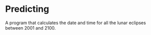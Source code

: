 # Predicting
A program that calculates the date and time for all the lunar eclipses between 2001 and 2100.
